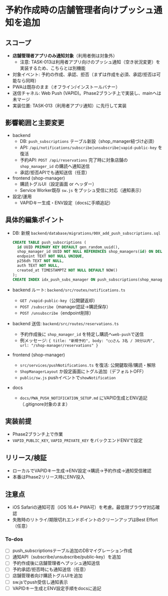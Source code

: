 <!-- 198932c2-1609-483f-82e1-0f504f42f0a0 1709cf17-819f-4e2f-966e-53236bc306bd -->
# 予約作成時の店舗管理者向けプッシュ通知を追加

## スコープ

- **店舗管理者アプリのみ通知対象**（利用者側は対象外）
  - 注意: TASK-013は利用者アプリ向けのプッシュ通知（空き状況変更）を実装するため、こちらとは別機能
- 対象イベント: 予約の作成、承認、拒否（まずは作成を必須、承認/拒否は可能なら同時）
- PWAは既存のまま（オフライン/インストールバナー）
- 送信チャネル: Web Push (VAPID)。Phase2ブランチ上で実装し、mainへは未マージ
- 実装位置: TASK-013（利用者アプリ通知）に先行して実装

## 影響範囲と主要変更

- backend
  - DB: `push_subscriptions` テーブル新設（shop_manager紐づけ必須）
  - API: `/api/notifications/subscribe|unsubscribe|vapid-public-key` を復活
  - 予約API: `POST /api/reservations` 完了時に対象店舗の `shop_manager_id` の購読へ通知送信
  - 承認/拒否APIでも通知送信（任意）
- frontend (shop-manager)
  - 購読トグルUI（設定画面 or ヘッダー）
  - Service Worker既存 `sw.js` をプッシュ受信に対応（通知表示）
- 設定/運用
  - VAPIDキー生成・ENV設定（docsに手順追記）

## 具体的編集ポイント

- DB: 新規 `backend/database/migrations/00X_add_push_subscriptions.sql`
  ```sql
  CREATE TABLE push_subscriptions (
    id UUID PRIMARY KEY DEFAULT gen_random_uuid(),
    shop_manager_id UUID NOT NULL REFERENCES shop_managers(id) ON DELETE CASCADE,
    endpoint TEXT NOT NULL UNIQUE,
    p256dh TEXT NOT NULL,
    auth TEXT NOT NULL,
    created_at TIMESTAMPTZ NOT NULL DEFAULT NOW()
  );
  CREATE INDEX idx_push_subs_manager ON push_subscriptions(shop_manager_id);
  ```

- backend ルート: `backend/src/routes/notifications.ts`
  - `GET /vapid-public-key`（公開鍵返却）
  - `POST /subscribe`（manager認証→購読保存）
  - `POST /unsubscribe`（endpoint削除）
- backend 送信: `backend/src/routes/reservations.ts`
  - 予約作成後に `shop_manager_id` を特定し購読へ`web-push`で送信
  - 例メッセージ: `{ title: "新規予約", body: "◯◯さん 3名 / 30分以内", url: "/shop-manager/reservations" }`
- frontend (shop-manager)
  - `src/services/pushNotifications.ts` を復活: 公開鍵取得/購読・解除
  - `ShopManagerLayout` か設定画面にトグル追加（デフォルトOFF）
  - `public/sw.js` pushイベントで`showNotification`
- docs
  - `docs/PWA_PUSH_NOTIFICATION_SETUP.md` にVAPID生成とENV追記（.gitignore対象のまま）

## 実装前提

- Phase2ブランチ上で作業
- `VAPID_PUBLIC_KEY`, `VAPID_PRIVATE_KEY` をバックエンドENVで設定

## リリース/検証

- ローカルでVAPIDキー生成→ENV設定→購読→予約作成→通知受信確認
- 本番はPhase2リリース時にENV投入

## 注意点

- iOS Safariの通知可否（iOS 16.4+ PWA可）を考慮。最低限ブラウザ対応確認
- 失敗時のリトライ/期限切れエンドポイントのクリーンアップはBest Effort（任意）

### To-dos

- [ ] push_subscriptionsテーブル追加のDBマイグレーション作成
- [ ] 通知API（subscribe/unsubscribe/public-key）を追加
- [ ] 予約作成後に店舗管理者へプッシュ通知送信
- [ ] 予約承認/拒否時にも通知送信（任意）
- [ ] 店舗管理者向け購読トグルUIを追加
- [ ] sw.jsでpush受信し通知表示
- [ ] VAPIDキー生成とENV設定手順をdocsに追記